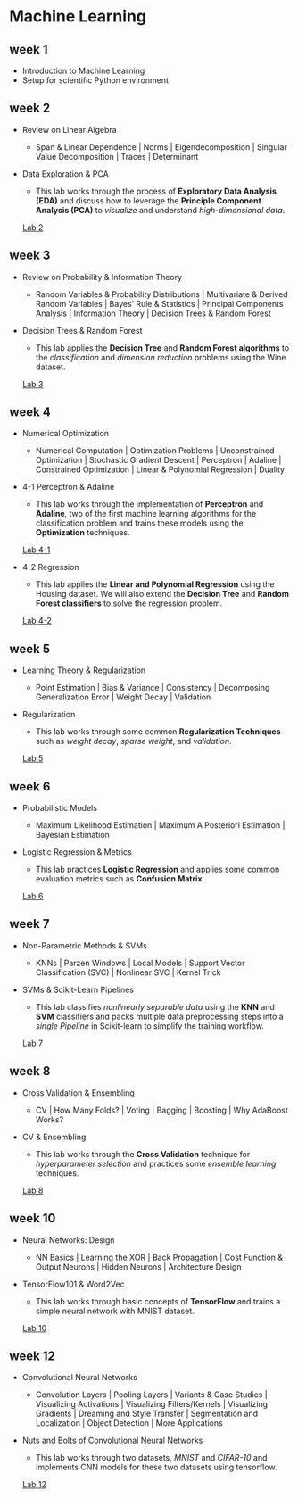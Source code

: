 # Machine Learning 
## week 1 
* Introduction to Machine Learning 
* Setup for scientific Python environment
## week 2
* Review on Linear Algebra
    * Span & Linear Dependence | Norms | Eigendecomposition | Singular Value Decomposition | Traces | Determinant
* Data Exploration & PCA
    * This lab works through the process of **Exploratory Data Analysis (EDA)** and discuss how to leverage the **Principle Component Analysis (PCA)** to *visualize* and understand *high-dimensional data*.
    
    [Lab 2](https://github.com/YenTingWangTW/Machine-Learning/blob/master/week_2/Lab02.ipynb)

## week 3
* Review on Probability & Information Theory
    * Random Variables & Probability Distributions | Multivariate & Derived Random Variables | Bayes’ Rule & Statistics | Principal Components Analysis | Information Theory | Decision Trees & Random Forest
* Decision Trees & Random Forest
    * This lab applies the **Decision Tree** and **Random Forest algorithms** to the *classification* and *dimension reduction* problems using the Wine dataset.
    
    [Lab 3](https://github.com/YenTingWangTW/Machine-Learning/blob/master/week_3/Lab03.ipynb)

## week 4
* Numerical Optimization
    * Numerical Computation | Optimization Problems | Unconstrained Optimization | Stochastic Gradient Descent | Perceptron | Adaline | Constrained Optimization | Linear & Polynomial Regression | Duality
* 4-1 Perceptron & Adaline
    * This lab works through the implementation of **Perceptron** and **Adaline**, two of the first machine learning algorithms for the classification problem and trains these models using the **Optimization** techniques.

    [Lab 4-1](https://github.com/YenTingWangTW/Machine-Learning/blob/master/week_4/Lab04-1.ipynb)
* 4-2 Regression
    * This lab applies the **Linear and Polynomial Regression** using the Housing dataset. We will also extend the **Decision Tree** and **Random Forest classifiers** to solve the regression problem.

    [Lab 4-2](https://github.com/YenTingWangTW/Machine-Learning/blob/master/week_4/Lab04-2.ipynb)

## week 5
* Learning Theory & Regularization
    * Point Estimation | Bias & Variance | Consistency | Decomposing Generalization Error | Weight Decay | Validation
* Regularization
    * This lab works through some common **Regularization Techniques** such as *weight decay*, *sparse weight*, and *validation*.

    [Lab 5](https://github.com/YenTingWangTW/Machine-Learning/blob/master/week_5/Lab05.ipynb)

## week 6
* Probabilistic Models
    * Maximum Likelihood Estimation | Maximum A Posteriori Estimation | Bayesian Estimation
* Logistic Regression & Metrics
    * This lab practices **Logistic Regression** and applies some common evaluation metrics such as **Confusion Matrix**.

    [Lab 6](https://github.com/YenTingWangTW/Machine-Learning/blob/master/week_6/Lab06.ipynb)

## week 7
* Non-Parametric Methods & SVMs
    * KNNs | Parzen Windows | Local Models | Support Vector Classification (SVC) | Nonlinear SVC | Kernel Trick
* SVMs & Scikit-Learn Pipelines
    * This lab classifies *nonlinearly separable data* using the **KNN** and **SVM** classifiers and packs multiple data preprocessing steps into a *single Pipeline* in Scikit-learn to simplify the training workflow.

    [Lab 7](https://github.com/YenTingWangTW/Machine-Learning/blob/master/week_7/Lab07.ipynb)

## week 8
* Cross Validation & Ensembling
    * CV | How Many Folds? | Voting | Bagging | Boosting | Why AdaBoost Works?
* CV & Ensembling
    * This lab works through the **Cross Validation** technique for *hyperparameter selection* and practices some *ensemble learning* techniques.

    [Lab 8](https://github.com/YenTingWangTW/Machine-Learning/blob/master/week_8/Lab08.ipynb)

## week 10
* Neural Networks: Design
    * NN Basics | Learning the XOR | Back Propagation | Cost Function & Output Neurons | Hidden Neurons | Architecture Design
* TensorFlow101 & Word2Vec
    * This lab works through basic concepts of **TensorFlow** and trains a simple neural network with MNIST dataset.

    [Lab 10](https://github.com/YenTingWangTW/Machine-Learning/blob/master/week__10/Lab10.ipynb)

## week 12
* Convolutional Neural Networks
    * Convolution Layers | Pooling Layers | Variants & Case Studies | Visualizing Activations | Visualizing Filters/Kernels | Visualizing Gradients | Dreaming and Style Transfer | Segmentation and Localization | Object Detection | More Applications
* Nuts and Bolts of Convolutional Neural Networks
    * This lab works through two datasets, *MNIST* and *CIFAR-10* and implements CNN models for these two datasets using tensorflow. 

    [Lab 12](https://github.com/YenTingWangTW/Machine-Learning/blob/master/week__12/Lab12.ipynb)
    
